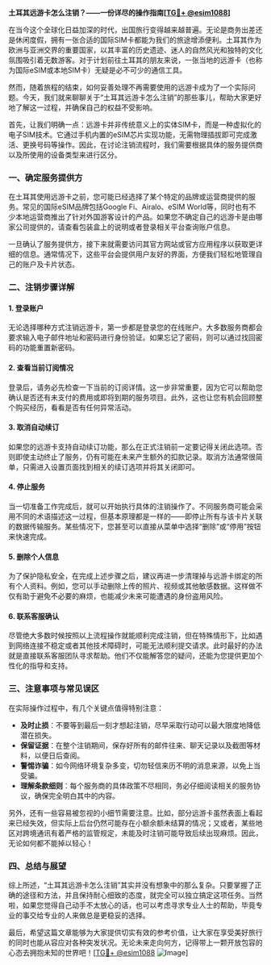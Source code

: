 **土耳其远游卡怎么注销？——一份详尽的操作指南[[TG💪+ @esim1088](https://t.me/s/esim1088)]**

在当今这个全球化日益加深的时代，出国旅行变得越来越普遍。无论是商务出差还是休闲度假，拥有一张合适的国际SIM卡都能为我们的旅途增添便利。土耳其作为欧洲与亚洲交界的重要国家，以其丰富的历史遗迹、迷人的自然风光和独特的文化氛围吸引着无数游客。对于计划前往土耳其的朋友来说，一张当地的远游卡（也称为国际eSIM或本地SIM卡）无疑是必不可少的通信工具。

然而，随着旅程的结束，如何妥善处理不再需要使用的远游卡成为了一个实际问题。今天，我们就来聊聊关于“土耳其远游卡怎么注销”的那些事儿，帮助大家更好地了解这一过程，并确保自己的权益不受影响。

首先，让我们明确一点：远游卡并非传统意义上的实体SIM卡，而是一种虚拟化的电子SIM技术。它通过手机内置的eSIM芯片实现功能，无需物理插拔即可完成激活、更换号码等操作。因此，在讨论注销流程时，我们需要根据具体的服务提供商以及所使用的设备类型来进行区分。

### **一、确定服务提供方**

在土耳其使用远游卡之前，您可能已经选择了某个特定的品牌或运营商提供的服务。常见的国际eSIM品牌包括Google Fi、Airalo、eSIM World等，同时也有不少本地运营商推出了针对外国游客设计的产品。如果您不确定自己的远游卡是由哪家公司提供的，请查看包装盒上的说明或者登录相关平台查询账户信息。

一旦确认了服务提供方，接下来就需要访问其官方网站或官方应用程序以获取更详细的信息。通常情况下，这些平台会提供用户友好的界面，方便我们轻松地管理自己的账户及卡片状态。

### **二、注销步骤详解**

#### **1. 登录账户**
无论选择哪种方式注销远游卡，第一步都是登录您的在线账户。大多数服务商都会要求输入电子邮件地址和密码进行身份验证。如果忘记了密码，则可以通过找回密码的功能重置新密码。

#### **2. 查看当前订阅情况**
登录后，请务必先检查一下当前的订阅详情。这一步非常重要，因为它可以帮助您确认是否还有未支付的费用或即将到期的服务项目。此外，这也让您有机会回顾整个购买经历，看看是否有任何异常活动。

#### **3. 取消自动续订**
如果您的远游卡支持自动续订功能，那么在正式注销前一定要记得关闭此选项。否则即使主动终止了服务，仍有可能在未来产生额外的扣款记录。取消方法通常很简单，只需进入设置页面找到相关的续订选项并将其关闭即可。

#### **4. 停止服务**
当一切准备工作完成后，就可以开始执行具体的注销操作了。不同服务商可能会采用不同的术语描述这一过程，但基本原理都是一样的——即停止所有与该卡片关联的数据传输服务。某些情况下，您甚至可以直接从菜单中选择“删除”或“停用”按钮来快速完成。

#### **5. 删除个人信息**
为了保护隐私安全，在完成上述步骤之后，建议再进一步清理掉与远游卡绑定的所有个人资料。例如，您可以手动删除上传的照片、视频或其他敏感数据。这样做不仅有助于避免不必要的麻烦，也能减少未来可能遭遇的身份盗用风险。

#### **6. 联系客服确认**
尽管绝大多数时候按照以上流程操作就能顺利完成注销，但在特殊情形下，比如遇到网络连接不稳定或者其他技术障碍时，可能无法顺利提交请求。此时最好的办法就是直接联系客服团队寻求帮助。他们不仅能解答您的疑问，还能为您提供更加个性化的指导和支持。

### **三、注意事项与常见误区**

在实际操作过程中，有几个关键点值得特别注意：

- **及时止损**：不要等到最后一刻才想起注销，尽早采取行动可以最大限度地降低潜在损失。
- **保留证据**：在整个注销期间，保存好所有的邮件往来、聊天记录以及截图等材料，以便日后查阅。
- **警惕诈骗**：如今网络环境复杂多变，切勿轻信来历不明的消息来源，以免上当受骗。
- **理解条款细则**：每个服务商的具体政策不尽相同，务必仔细阅读相关的服务协议，确保完全明白其中的内容。

另外，还有一些容易被忽视的小细节需要注意。比如，部分远游卡虽然表面上看起来已经失效，但实际上后台仍然可能存在小额余额未结算的情况；又或者，某些地区对跨境通讯有着严格的监管规定，未能及时注销可能导致后续出现麻烦。因此，无论如何都不能掉以轻心！

### **四、总结与展望**

综上所述，“土耳其远游卡怎么注销”其实并没有想象中的那么复杂。只要掌握了正确的途径和方法，并且保持耐心细致的态度，就完全可以独立搞定这项任务。当然啦，如果您觉得自己动手不太放心的话，也可以考虑寻求专业人士的帮助，毕竟专业的事交给专业的人来做总是更稳妥的选择。

最后，希望这篇文章能够为大家提供切实有效的参考价值，让大家在享受美好旅行的同时也能从容应对各种突发状况。无论未来走向何方，记得带上一颗开放包容的心态去拥抱未知的世界吧！[[TG💪+ @esim1088](https://t.me/s/esim1088) ![Image](https://i.postimg.cc/4NQfJmqS/Snipaste-2025-05-13-00-14-12.png)]